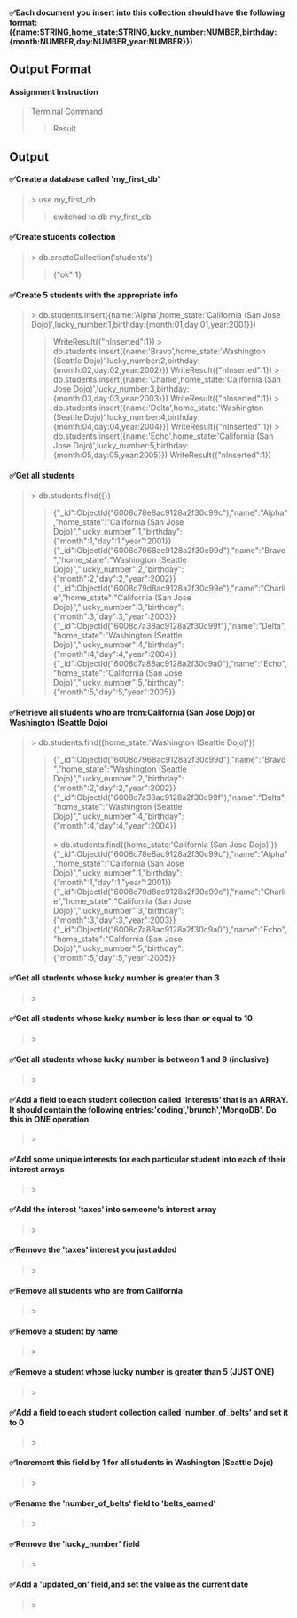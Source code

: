 
#### :white_check_mark:Each document you insert into this collection should have the following format:({name:STRING,home_state:STRING,lucky_number:NUMBER,birthday:{month:NUMBER,day:NUMBER,year:NUMBER}})

## Output Format
#### Assignment Instruction
> Terminal Command
>> Result

## Output
#### :white_check_mark:Create a database called 'my_first_db'
>\> use my_first_db
>> switched to db my_first_db

#### :white_check_mark:Create students collection
>\> db.createCollection('students')
>>{"ok":1}
#### :white_check_mark:Create 5 students with the appropriate info
>\> db.students.insert({name:'Alpha',home_state:'California (San Jose Dojo)',lucky_number:1,birthday:{month:01,day:01,year:2001}})
>> WriteResult({"nInserted":1})
>\> db.students.insert({name:'Bravo',home_state:'Washington (Seattle Dojo)',lucky_number:2,birthday:{month:02,day:02,year:2002}})
>> WriteResult({"nInserted":1})
>\> db.students.insert({name:'Charlie',home_state:'California (San Jose Dojo)',lucky_number:3,birthday:{month:03,day:03,year:2003}})
>> WriteResult({"nInserted":1})
>\> db.students.insert({name:'Delta',home_state:'Washington (Seattle Dojo)',lucky_number:4,birthday:{month:04,day:04,year:2004}})
>> WriteResult({"nInserted":1})
>\> db.students.insert({name:'Echo',home_state:'California (San Jose Dojo)',lucky_number:5,birthday:{month:05,day:05,year:2005}})
>> WriteResult({"nInserted":1})
#### :white_check_mark:Get all students
>\> db.students.find({})
>> {"_id":ObjectId("6008c78e8ac9128a2f30c99c"),"name":"Alpha","home_state":"California (San Jose Dojo)","lucky_number":1,"birthday":{"month":1,"day":1,"year":2001}}<br/>
>> {"_id":ObjectId("6008c7968ac9128a2f30c99d"),"name":"Bravo","home_state":"Washington (Seattle Dojo)","lucky_number":2,"birthday":{"month":2,"day":2,"year":2002}}<br/>
>> {"_id":ObjectId("6008c79d8ac9128a2f30c99e"),"name":"Charlie","home_state":"California (San Jose Dojo)","lucky_number":3,"birthday":{"month":3,"day":3,"year":2003}}<br/>
>> {"_id":ObjectId("6008c7a38ac9128a2f30c99f"),"name":"Delta","home_state":"Washington (Seattle Dojo)","lucky_number":4,"birthday":{"month":4,"day":4,"year":2004}}<br/>
>> {"_id":ObjectId("6008c7a88ac9128a2f30c9a0"),"name":"Echo","home_state":"California (San Jose Dojo)","lucky_number":5,"birthday":{"month":5,"day":5,"year":2005}}
#### :white_check_mark:Retrieve all students who are from:California (San Jose Dojo) or Washington (Seattle Dojo)
>\> db.students.find({home_state:'Washington (Seattle Dojo)'})
>> {"_id":ObjectId("6008c7968ac9128a2f30c99d"),"name":"Bravo","home_state":"Washington (Seattle Dojo)","lucky_number":2,"birthday":{"month":2,"day":2,"year":2002}}<br/>
>> {"_id":ObjectId("6008c7a38ac9128a2f30c99f"),"name":"Delta","home_state":"Washington (Seattle Dojo)","lucky_number":4,"birthday":{"month":4,"day":4,"year":2004}}<br/><br/>
>\> db.students.find({home_state:'California (San Jose Dojo)'})
>> {"_id":ObjectId("6008c78e8ac9128a2f30c99c"),"name":"Alpha","home_state":"California (San Jose Dojo)","lucky_number":1,"birthday":{"month":1,"day":1,"year":2001}}<br/>
>> {"_id":ObjectId("6008c79d8ac9128a2f30c99e"),"name":"Charlie","home_state":"California (San Jose Dojo)","lucky_number":3,"birthday":{"month":3,"day":3,"year":2003}}<br/>
>> {"_id":ObjectId("6008c7a88ac9128a2f30c9a0"),"name":"Echo","home_state":"California (San Jose Dojo)","lucky_number":5,"birthday":{"month":5,"day":5,"year":2005}}
#### :white_check_mark:Get all students whose lucky number is greater than 3
>\>
>>
#### :white_check_mark:Get all students whose lucky number is less than or equal to 10
>\>
>>
#### :white_check_mark:Get all students whose lucky number is between 1 and 9 (inclusive)
>\>
>>
#### :white_check_mark:Add a field to each student collection called 'interests' that is an ARRAY. It should contain the following entries:'coding','brunch','MongoDB'. Do this in ONE operation
>\>
>>
#### :white_check_mark:Add some unique interests for each particular student into each of their interest arrays
>\>
>>
#### :white_check_mark:Add the interest 'taxes' into someone's interest array
>\>
>>
#### :white_check_mark:Remove the 'taxes' interest you just added
>\>
>>
#### :white_check_mark:Remove all students who are from California
>\>
>>
#### :white_check_mark:Remove a student by name
>\>
>>
#### :white_check_mark:Remove a student whose lucky number is greater than 5 (JUST ONE)
>\>
>>
#### :white_check_mark:Add a field to each student collection called 'number_of_belts' and set it to 0
>\>
>>
#### :white_check_mark:Increment this field by 1 for all students in Washington (Seattle Dojo)
>\>
>>
#### :white_check_mark:Rename the 'number_of_belts' field to 'belts_earned'
>\>
>>
#### :white_check_mark:Remove the 'lucky_number' field
>\>
>>
#### :white_check_mark:Add a 'updated_on' field,and set the value as the current date
>\>
>>